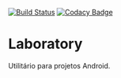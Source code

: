[![Build Status](https://travis-ci.org/diogo0liveira/Laboratory.svg?branch=master)](https://travis-ci.org/diogo0liveira/Laboratory)
[![Codacy Badge](https://api.codacy.com/project/badge/Grade/946f4e34c8a34682902188c905915353)](https://www.codacy.com/app/diogo0liveira/Laboratory?utm_source=github.com&amp;utm_medium=referral&amp;utm_content=diogo0liveira/Laboratory&amp;utm_campaign=Badge_Grade)

# Laboratory
Utilitário para projetos Android.
